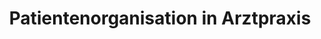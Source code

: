 ---
layout: article
title: Patientenorganisation in Arztpraxis
description: 
  - Dieses Board ist im Rahmen des WirVsVirus-Hackathons im März 2020 entstanden (wirvsvirushackathon.org). Es wurde ein Prozess entwickelt, mit dem Arztpraxen ihre Wartezimmer ins Freie verlegen können und so die Wartenden maximalen Abstand halten.
  - Die Idee ist, eine Peakboard-Box mit einem großen, handelsüblichen Monitor ins Freie zu hängen. Die Patienten melden ihren Bedarf telefonisch bei der Rezeption an. Mit Hilfe des Monitors werden die Patienten von weitem visuell gerufen und erfahren, in welches Behandlungszimmer sie direkt gehen sollen. Die Patienten, die bereits in der virtuellen Queue stehen, aber noch kein zugewiesenes Bahandlungszimmer haben, sehen ihren Status anhand der Ampel und können sich darauf einstellen, dass sie bald gerufen werden.
  - Die Erfassung erfolg über ein Webinterface. Es ist keine Intenetverbindung nötig und auch sonst ist nur minimale Infrastuktur zur Verfügung zu stellen. Für das Netzwerk reicht ein Wlan, zur Not über ein mobiles Telefon. Die Installation kann problemlos auch durch nicht-IT-Personal erledigt werden.
lang: de
weight: 2500
isDraft: false
ref: Doctors-office-patient-queue
category:
  - Administration
  - Empfang
image: Doctors-office-patient-queue.png
image_thumbnail: Doctors-office-patient-queue_thumbnail.png
download: Doctors-office-patient-queue.pbmx
overview_description:
overview_benefits:
overview_data_sources:
---